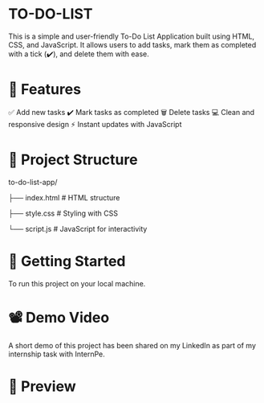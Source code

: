 # TO-DO-LIST

This is a simple and user-friendly To-Do List Application built using HTML, CSS, and JavaScript. It allows users to add tasks, mark them as completed with a tick (✔️), and delete them with ease.

# 🌟 Features

✅ Add new tasks
✔️ Mark tasks as completed
🗑️ Delete tasks
💻 Clean and responsive design
⚡ Instant updates with JavaScript 

# 📁 Project Structure

to-do-list-app/

├── index.html # HTML structure

├── style.css # Styling with CSS

└── script.js # JavaScript for interactivity

# 🚀 Getting Started

To run this project on your local machine.

# 📽️ Demo Video

A short demo of this project has been shared on my LinkedIn as part of my internship task with InternPe.

# 📸 Preview
